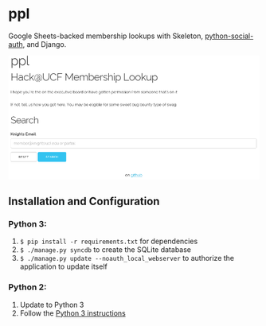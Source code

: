 # ppl
Google Sheets-backed membership lookups with Skeleton, [python-social-auth](http://psa.matiasaguirre.net/), and Django.

![Screenshot](https://raw.githubusercontent.com/HackUCF/ppl/gh-pages/screenshot.png)

## Installation and Configuration
### Python 3:

1. `$ pip install -r requirements.txt` for dependencies
2. `$ ./manage.py syncdb` to create the SQLite database
3. `$ ./manage.py update --noauth_local_webserver` to authorize the application to update itself

### Python 2:

1. Update to Python 3
2. Follow the [Python 3 instructions](#python-3)
